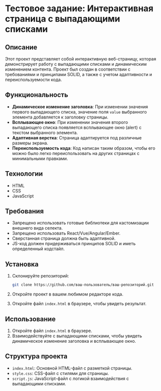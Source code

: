 # Тестовое задание: Интерактивная страница с выпадающими списками

## Описание

Этот проект представляет собой интерактивную веб-страницу, которая демонстрирует работу с выпадающими списками и динамическим изменением контента. Проект был создан в соответствии с требованиями и принципами SOLID, а также с учетом адаптивности и переиспользуемости кода.

## Функциональность

- **Динамическое изменение заголовка**: При изменении значения первого выпадающего списка, значение поля `value` выбранного элемента добавляется к заголовку страницы.
- **Всплывающее окно**: При изменении значения второго выпадающего списка появляется всплывающее окно (alert) с текстом выбранного элемента.
- **Адаптивная верстка**: Страница адаптируется под различные размеры экрана.
- **Переиспользуемость кода**: Код написан таким образом, чтобы его можно было легко переиспользовать на других страницах с минимальными правками.

## Технологии

- HTML
- CSS
- JavaScript

## Требования

- Запрещено использовать готовые библиотеки для кастомизации внешнего вида селекта.
- Запрещено использовать React/Vue/Angular/Ember.
- Сверстанная страница должна быть адаптивной.
- JS-код должен придерживаться принципов SOLID и иметь определенный кодстайл.

## Установка

1. Склонируйте репозиторий:
   ```bash
   git clone https://github.com/ваш-пользователь/ваш-репозиторий.git
   ```

2. Откройте проект в вашем любимом редакторе кода.

3. Откройте файл `index.html` в браузере, чтобы увидеть результат.

## Использование

1. Откройте файл `index.html` в браузере.
2. Взаимодействуйте с выпадающими списками, чтобы увидеть динамическое изменение заголовка и всплывающее окно.

## Структура проекта

- `index.html`: Основной HTML-файл с разметкой страницы.
- `style.css`: CSS-файл с стилями для страницы.
- `script.js`: JavaScript-файл с логикой взаимодействия с выпадающими списками.
